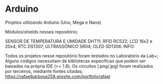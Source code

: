 # Arduino
Projetos utilizando Arduino (Uno, Mega e Nano)

Módulos/shields nesses repositório;

SENSOR DE TEMPERATURA E UMIDADE DHT11;
RFID RC522;
LCD 16x2 e 20x4;
RTC DS1307;
ULTRASSÔNICO SR04;
OLED SD1306.
INFO:

Todos os projetos nesse repositório foram testados no Laboratório da Lab+;
Alguns códigos necessitam de bibliotecas específicas que podem ser baixadas na própria IDE (>= 1.8);
Os circuitos (.png/.jpg) foram realizados por terceiros, mediante fontes citadas;
https://rafaelbarbosa258.wixsite.com/portfoliorafael
